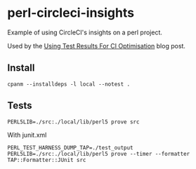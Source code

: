 # perl-circleci-insights
Example of using CircleCI's insights on a perl project.

Used by the [Using Test Results For CI Optimisation](https://thedumbterminal.co.uk/posts/2022/02/using_test_results_for_ci_optimisation.html) blog post.

## Install

```
cpanm --installdeps -l local --notest .
```

## Tests

```
PERL5LIB=./src:./local/lib/perl5 prove src 
```

With junit.xml

```
PERL_TEST_HARNESS_DUMP_TAP=./test_output PERL5LIB=./src:./local/lib/perl5 prove --timer --formatter TAP::Formatter::JUnit src
```
